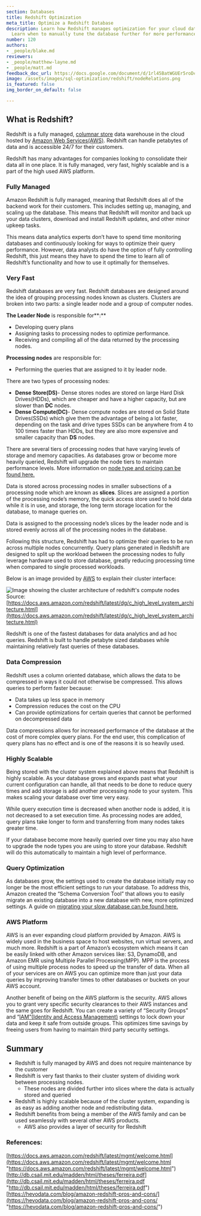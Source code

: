 ```yaml
---
section: Databases
title: Redshift Optimization
meta_title: Optimize a Redshift Database
description: Learn how Redshift manages optimization for your cloud data warehouse.
  Learn when to manually tune the database further for more performance for SQL queries.
number: 120
authors:
- _people/blake.md
reviewers:
- _people/matthew-layne.md
- _people/matt.md
feedback_doc_url: https://docs.google.com/document/d/1rl45BatWGUEr5roDcABjmPH3e9QWNJFDlpH9oGT4oeE/edit?usp=sharing
image: /assets/images/sql-optimization/redshift/nodeRelations.png
is_featured: false
img_border_on_default: false

---
```

## What is Redshift?

Redshift is a fully managed, [columnar store](https://dataschool.com/data-modeling-101/row-vs-column-oriented-databases/) data warehouse in the cloud hosted by [Amazon Web Services(AWS)](https://aws.amazon.com/). Redshift can handle petabytes of data and is accessible 24/7 for their customers.

Redshift has many advantages for companies looking to consolidate their data all in one place. It is fully managed, very fast, highly scalable and is a part of the high used AWS platform.

### Fully Managed

Amazon Redshift is fully managed, meaning that Redshift does all of the backend work for their customers. This includes setting up, managing, and scaling up the database. This means that Redshift will monitor and back up your data clusters, download and install Redshift updates, and other minor upkeep tasks.

This means data analytics experts don’t have to spend time monitoring databases and continuously looking for ways to optimize their query performance. However, data analysts do have the option of fully controlling Redshift, this just means they have to spend the time to learn all of Redshift’s functionality and how to use it optimally for themselves.

### Very Fast

Redshift databases are very fast. Redshift databases are designed around the idea of grouping processing nodes known as clusters. Clusters are broken into two parts: a single leader node and a group of computer nodes.

**The Leader Node** is responsible for**:**

* Developing query plans
* Assigning tasks to processing nodes to optimize performance.
* Receiving and compiling all of the data returned by the processing nodes.

**Processing nodes** are responsible for:

* Performing the queries that are assigned to it by leader node.

There are two types of processing nodes:

* **Dense Store(DS)**- Dense stores nodes are stored on large Hard Disk Drives(HDDs), which are cheaper and have a higher capacity, but are slower than **DC** nodes.
* **Dense Compute(DC)**- Dense compute nodes are stored on Solid State Drives(SSDs) which give them the advantage of being a lot faster, depending on the task and drive types SSDs can be anywhere from 4 to 100 times faster than HDDs, but they are also more expensive and smaller capacity than **DS** nodes.

There are several tiers of processing nodes that have varying levels of storage and memory capacities. As databases grow or become more heavily queried, Redshift will upgrade the node tiers to maintain performance levels. More information on [node type and pricing can be found here.](https://aws.amazon.com/redshift/pricing/)

Data is stored across processing nodes in smaller subsections of a processing node which are known as **slices**. Slices are assigned a portion of the processing node’s memory, the quick access store used to hold data while it is in use, and storage, the long term storage location for the database, to manage queries on.

Data is assigned to the processing node’s slices by the leader node and is stored evenly across all of the processing nodes in the database.

Following this structure, Redshift has had to optimize their queries to be run across multiple nodes concurrently. Query plans generated in Redshift are designed to split up the workload between the processing nodes to fully leverage hardware used to store database, greatly reducing processing time when compared to single processed workloads.

Below is an image provided by [AWS](https://docs.aws.amazon.com/redshift/latest/dg/c_high_level_system_architecture.html) to explain their cluster interface:

![Image showing the cluster architecture of redshift's compute nodes](/assets/images/sql-optimization/redshift/nodeRelations.png)
Source: [https://docs.aws.amazon.com/redshift/latest/dg/c_high_level_system_architecture.html](https://docs.aws.amazon.com/redshift/latest/dg/c_high_level_system_architecture.html)

Redshift is one of the fastest databases for data analytics and ad hoc queries. Redshift is built to handle petabyte sized databases while maintaining relatively fast queries of these databases.

### Data Compression

Redshift uses a column oriented database, which allows the data to be compressed in ways it could not otherwise be compressed. This allows queries to perform faster because:

* Data takes up less space in memory
* Compression reduces the cost on the CPU
* Can provide optimizations for certain queries that cannot be performed on decompressed data

Data compressions allows for increased performance of the database at the cost of more complex query plans. For the end user, this complication of query plans has no effect and is one of the reasons it is so heavily used.

### Highly Scalable

Being stored with the cluster system explained above means that Redshift is highly scalable. As your database grows and expands past what your current configuration can handle, all that needs to be done to reduce query times and add storage is add another processing node to your system. This makes scaling your database over time very easy.

While query execution time is decreased when another node is added, it is not decreased to a set execution time. As processing nodes are added, query plans take longer to form and transferring from many nodes takes greater time.

If your database become more heavily queried over time you may also have to upgrade the node types you are using to store your database. Redshift will do this automatically to maintain a high level of performance.

### Query Optimization

As databases grow, the settings used to create the database initially may no longer be the most efficient settings to run your database. To address this, Amazon created the “Schema Conversion Tool” that allows you to easily migrate an existing database into a new database with new, more optimized settings. A guide on [migrating your slow database can be found here.](https://www.dbbest.com/blog/amazon-redshift-performance-tuning-tips/)

### AWS Platform

AWS is an ever expanding cloud platform provided by Amazon. AWS is widely used in the business space to host websites, run virtual servers, and much more. Redshift is a part of Amazon’s ecosystem which means it can be easily linked with other Amazon services like: S3, DynamoDB, and Amazon EMR using Multiple Parallel Processing(MPP). MPP is the process of using multiple process nodes to speed up the transfer of data. When all of your services are on AWS you can optimize more than just your data queries by improving transfer times to other databases or buckets on your AWS account.

Another benefit of being on the AWS platform is the security. AWS allows you to grant very specific security clearances to their AWS instances and the same goes for Redshift. You can create a variety of “Security Groups” and “[IAM”(Identity and Access Management)](https://aws.amazon.com/iam/) settings to lock down your data and keep it safe from outside groups. This optimizes time savings by freeing users from having to maintain third party security settings.

## Summary

* Redshift is fully managed by AWS and does not require maintenance by the customer
* Redshift is very fast thanks to their cluster system of dividing work between processing nodes.
  * These nodes are divided further into slices where the data is actually stored and queried
* Redshift is highly scalable because of the cluster system, expanding is as easy as adding another node and redistributing data.
* Redshift benefits from being a member of the AWS family and can be used seamlessly with several other AWS products.
  * AWS also provides a layer of security for Redshift

### References:

[https://docs.aws.amazon.com/redshift/latest/mgmt/welcome.html](https://docs.aws.amazon.com/redshift/latest/mgmt/welcome.html "https://docs.aws.amazon.com/redshift/latest/mgmt/welcome.html")
[http://db.csail.mit.edu/madden/html/theses/ferreira.pdf](http://db.csail.mit.edu/madden/html/theses/ferreira.pdf "http://db.csail.mit.edu/madden/html/theses/ferreira.pdf")
[https://hevodata.com/blog/amazon-redshift-pros-and-cons/](https://hevodata.com/blog/amazon-redshift-pros-and-cons/ "https://hevodata.com/blog/amazon-redshift-pros-and-cons/")
